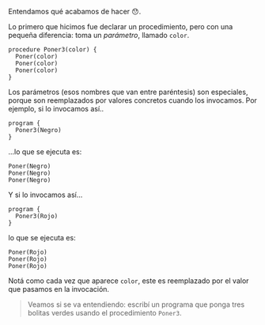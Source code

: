 Entendamos qué acabamos de hacer :hushed:.

Lo primero que hicimos fue declarar un procedimiento, pero con una pequeña diferencia: toma un _parámetro_, llamado `color`.

```gobstones
procedure Poner3(color) {
  Poner(color)
  Poner(color)
  Poner(color)
}
```

Los parámetros (esos nombres que van entre paréntesis) son especiales, porque son reemplazados por valores concretos cuando los invocamos. Por ejemplo, si lo invocamos así..

```gobstones
program {
  Poner3(Negro)
}
```

...lo que se ejecuta es:

```gobstones
Poner(Negro)
Poner(Negro)
Poner(Negro)
```

Y si lo invocamos así...

```gobstones
program {
  Poner3(Rojo)
}
```

lo que se ejecuta es:

```gobstones
Poner(Rojo)
Poner(Rojo)
Poner(Rojo)
```

Notá como cada vez que aparece `color`, este es reemplazado por el valor que pasamos en la invocación. 

> Veamos si se va entendiendo: escribí un programa que ponga tres bolitas verdes usando el procedimiento `Poner3`.

